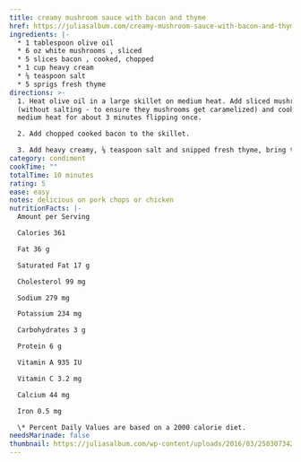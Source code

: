 ```yaml
---
title: creamy mushroom sauce with bacon and thyme
href: https://juliasalbum.com/creamy-mushroom-sauce-with-bacon-and-thyme/#recipe
ingredients: |-
  * 1 tablespoon olive oil
  * 6 oz white mushrooms , sliced
  * 5 slices bacon , cooked, chopped
  * 1 cup heavy cream
  * ⅛ teaspoon salt
  * 5 sprigs fresh thyme
directions: >-
  1. Heat olive oil in a large skillet on medium heat. Add sliced mushrooms
  (without salting - to ensure they mushrooms get caramelized) and cook on
  medium heat for about 3 minutes flipping once.

  2. Add chopped cooked bacon to the skillet.

  3. Add heavy creamy, ⅛ teaspoon salt and snipped fresh thyme, bring to boil, stir, immediately reduce to simmer and simmer for about 2 minutes on very low heat for flavors to blend and sauce to reduce a bit. Taste and add more salt if needed
category: condiment
cookTime: ""
totalTime: 10 minutes
rating: 5
ease: easy
notes: d﻿elicious on pork chops or chicken
nutritionFacts: |-
  Amount per Serving

  Calories 361

  Fat 36 g

  Saturated Fat 17 g

  Cholesterol 99 mg

  Sodium 279 mg

  Potassium 234 mg

  Carbohydrates 3 g

  Protein 6 g

  Vitamin A 935 IU

  Vitamin C 3.2 mg

  Calcium 44 mg

  Iron 0.5 mg

  \* Percent Daily Values are based on a 2000 calorie diet.
needsMarinade: false
thumbnail: https://juliasalbum.com/wp-content/uploads/2016/03/25030734274_16cef4cca0-320x321.jpg
---
```

